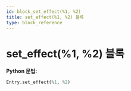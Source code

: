 ```yaml
---
id: block_set_effect(%1, %2)
title: set_effect(%1, %2) 블록
type: block_reference
---
```


# set_effect(%1, %2) 블록

**Python 문법:**
```python
Entry.set_effect(%1, %2)
```

